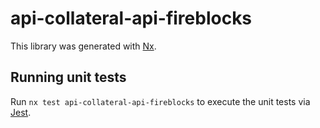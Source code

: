 # api-collateral-api-fireblocks

This library was generated with [Nx](https://nx.dev).

## Running unit tests

Run `nx test api-collateral-api-fireblocks` to execute the unit tests via [Jest](https://jestjs.io).
